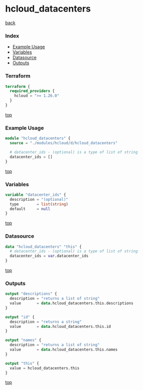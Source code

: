 # hcloud_datacenters

[back](../hcloud.md)

### Index

- [Example Usage](#example-usage)
- [Variables](#variables)
- [Datasource](#datasource)
- [Outputs](#outputs)

### Terraform

```terraform
terraform {
  required_providers {
    hcloud = ">= 1.26.0"
  }
}
```

[top](#index)

### Example Usage

```terraform
module "hcloud_datacenters" {
  source = "./modules/hcloud/d/hcloud_datacenters"

  # datacenter_ids - (optional) is a type of list of string
  datacenter_ids = []
}
```

[top](#index)

### Variables

```terraform
variable "datacenter_ids" {
  description = "(optional)"
  type        = list(string)
  default     = null
}
```

[top](#index)

### Datasource

```terraform
data "hcloud_datacenters" "this" {
  # datacenter_ids - (optional) is a type of list of string
  datacenter_ids = var.datacenter_ids
}
```

[top](#index)

### Outputs

```terraform
output "descriptions" {
  description = "returns a list of string"
  value       = data.hcloud_datacenters.this.descriptions
}

output "id" {
  description = "returns a string"
  value       = data.hcloud_datacenters.this.id
}

output "names" {
  description = "returns a list of string"
  value       = data.hcloud_datacenters.this.names
}

output "this" {
  value = hcloud_datacenters.this
}
```

[top](#index)